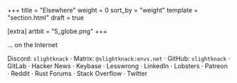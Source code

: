 +++
title = "Elsewhere"
weight = 0
sort_by = "weight"
template = "section.html"
draft = true

[extra]
artbit = "5_globe.png"
+++

<div class="tag">
  ... on the Internet
</div>

Discord: `slightknack` · Matrix: `@slightknack:envs.net` · GitHub: `slightknack` · GitLab · Hacker News · Keybase · Lesswrong · LinkedIn · Lobsters · Patreon · Reddit · Rust Forums · Stack Overflow · Twitter
